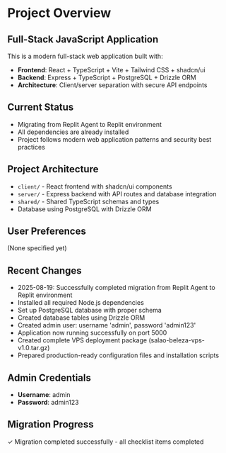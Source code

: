 # Project Overview

## Full-Stack JavaScript Application
This is a modern full-stack web application built with:
- **Frontend**: React + TypeScript + Vite + Tailwind CSS + shadcn/ui
- **Backend**: Express + TypeScript + PostgreSQL + Drizzle ORM
- **Architecture**: Client/server separation with secure API endpoints

## Current Status
- Migrating from Replit Agent to Replit environment
- All dependencies are already installed
- Project follows modern web application patterns and security best practices

## Project Architecture
- `client/` - React frontend with shadcn/ui components
- `server/` - Express backend with API routes and database integration
- `shared/` - Shared TypeScript schemas and types
- Database using PostgreSQL with Drizzle ORM

## User Preferences
(None specified yet)

## Recent Changes
- 2025-08-19: Successfully completed migration from Replit Agent to Replit environment
- Installed all required Node.js dependencies 
- Set up PostgreSQL database with proper schema
- Created database tables using Drizzle ORM
- Created admin user: username 'admin', password 'admin123'
- Application now running successfully on port 5000
- Created complete VPS deployment package (salao-beleza-vps-v1.0.tar.gz)
- Prepared production-ready configuration files and installation scripts

## Admin Credentials
- **Username**: admin
- **Password**: admin123

## Migration Progress
✓ Migration completed successfully - all checklist items completed